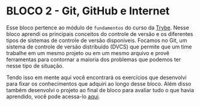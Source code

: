 # BLOCO 2 - Git, GitHub e Internet

Esse bloco pertence ao módulo de `fundamentos` do curso da [Trybe](https://www.betrybe.com/). Nesse bloco aprendi os principais conceitos do controle de versão e os diferentes tipos de sistemas de controle de versão disponíveis. Focamos no Git, um sistema de controle de versão distribuído (DVCS) que permite que um time trabalhe em um mesmo projeto ou em um mesmo arquivo e provê ferramentas para contornar a maioria dos problemas que podemos ter nesse tipo de situação.

Tendo isso em mente aqui você encontrará os exercícios que desenvolvi para fixar os conhecimentos que adquiri ao longo desse bloco. Além disso também desenvolvi o projeto ao final de bloco para avaliar tudo o que havia aprendido, você pode acessa-lo [aqui](https://github.com/andre-sugai/trybe-exercicios/tree/master/modulo_1/bloco_2).
